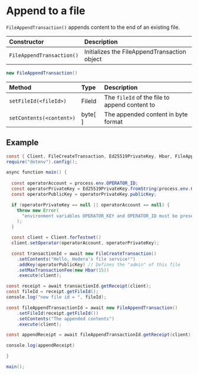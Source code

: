 # Append to a file

`FileAppendTransaction()` appends content to the end of an existing file.

| Constructor | Description |
| :--- | :--- |
| `FileAppendTransaction()` | Initializes the FileAppendTransaction object |

```java
new FileAppendTransaction()
```

| Method | Type | Description |
| :--- | :--- | :--- |
| `setFileId(<fileId>)` | FileId | The `fileId` of the file to append content to |
| `setContents(<content>)` | byte\[ \] | The appended content in byte format |

## Example

```java
const { Client, FileCreateTransaction, Ed25519PrivateKey, Hbar, FileAppendTransaction, FileContentsQuery, String } = require("@hashgraph/sdk");
require("dotenv").config();

async function main() {
  
  const operatorAccount = process.env.OPERATOR_ID;
  const operatorPrivateKey = Ed25519PrivateKey.fromString(process.env.OPERATOR_KEY);
  const operatorPublicKey = operatorPrivateKey.publicKey;

  if (operatorPrivateKey == null || operatorAccount == null) {
    throw new Error(
      "environment variables OPERATOR_KEY and OPERATOR_ID must be present"
    );
  }

  const client = Client.forTestnet()
  client.setOperator(operatorAccount, operatorPrivateKey);

  const transactionId = await new FileCreateTransaction()
    .setContents("Hello, Hedera's file service!")
    .addKey(operatorPublicKey) // Defines the "admin" of this file
    .setMaxTransactionFee(new Hbar(15))
    .execute(client);

const receipt = await transactionId.getReceipt(client); 
const fileId = receipt.getFileId(); 
console.log("new file id = ", fileId);

const fileAppendTransactionId = await new FileAppendTransaction()
    .setFileId(receipt.getFileId())
    .setContents("The appended contents")
    .execute(client);

const appendReceipt = await fileAppendTransactionId.getReceipt(client);

console.log(appendReceipt)

}

main();
```

